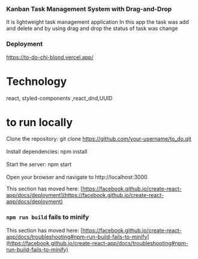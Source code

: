 ### Kanban Task Management System with Drag-and-Drop

It is lightweight task management application In this app the task was add and delete  and by using drag and drop the status of task was change 

### Deployment
https://to-do-chi-blond.vercel.app/

# Technology 
  react,  styled-components ,react_dnd,UUID

# to run locally

Clone the repository: git clone https://github.com/your-username/to_do.git
<br></br>
Install dependencies: npm install
<br></br>
Start the server: npm start
<br></br>
Open your browser and navigate to http://localhost:3000













This section has moved here: [https://facebook.github.io/create-react-app/docs/deployment](https://facebook.github.io/create-react-app/docs/deployment)

### `npm run build` fails to minify

This section has moved here: [https://facebook.github.io/create-react-app/docs/troubleshooting#npm-run-build-fails-to-minify](https://facebook.github.io/create-react-app/docs/troubleshooting#npm-run-build-fails-to-minify)

